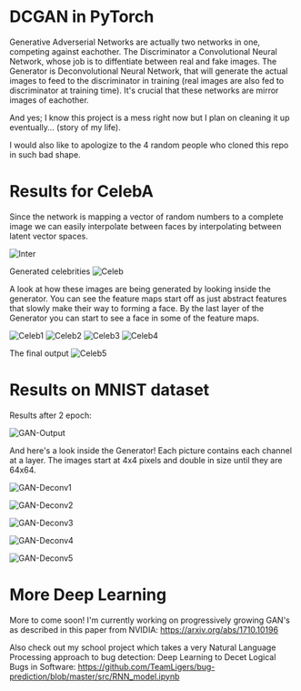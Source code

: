 # DCGAN in PyTorch

Generative Adverserial Networks are actually two networks in one, competing against eachother. The Discriminator a Convolutional Neural Network, whose job is to diffentiate between real and fake images. The Generator is Deconvolutional Neural Network, that will generate the actual images to feed to the discriminator in training (real images are also fed to discriminator at training time). It's crucial that these networks are mirror images of eachother.

And yes; I know this project is a mess right now but I plan on cleaning it up eventually... (story of my life).

I would also like to apologize to the 4 random people who cloned this repo in such bad shape.

# Results for CelebA
Since the network is mapping a vector of random numbers to a complete image we can easily interpolate between faces by interpolating between latent vector spaces.

![Inter](/imgs/inter.gif)

Generated celebrities
![Celeb](/imgs/Celeb.png)

A look at how these images are being generated by looking inside the generator. You can see the feature maps start off as just abstract features that slowly make their way to forming a face. By the last layer of the Generator you can start to see a face in some of the feature maps.

![Celeb1](/imgs/Celeb1.png)
![Celeb2](/imgs/Celeb2.png)
![Celeb3](/imgs/Celeb3.png)
![Celeb4](/imgs/Celeb4.png)

The final output
![Celeb5](/imgs/Celeb5.png)

# Results on MNIST dataset
Results after 2 epoch:

![GAN-Output](/imgs/GAN-Output.png)

And here's a look inside the Generator! Each picture contains each channel at a layer. The images start at 4x4 pixels and double in size until they are 64x64.

![GAN-Deconv1](/imgs/GAN-Deconv1.png)

![GAN-Deconv2](/imgs/GAN-Deconv2.png)

![GAN-Deconv3](/imgs/GAN-Deconv3.png)

![GAN-Deconv4](/imgs/GAN-Deconv4.png)

![GAN-Deconv5](/imgs/GAN-Deconv5.png)

# More Deep Learning

More to come soon! I'm currently working on progressively growing GAN's as described in this paper from NVIDIA: https://arxiv.org/abs/1710.10196

Also check out my school project which takes a very Natural Language Processing approach to bug detection: Deep Learning to Decet Logical Bugs in Software: https://github.com/TeamLigers/bug-prediction/blob/master/src/RNN_model.ipynb
